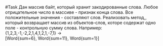 #Task
Дан массив байт, который хранит закодированные слова. Любое отрицательное число в массиве - признак конца слова. Все положительные значения - составляют слов. Реализовать метод,, который возвращает массив из объектов-слов, которе содержат одно поле - контрольную сумму слова.
Например:  
{1,2,3,-1,-2,2,1,4,1,2,1,-7,1} ->  
 [Word{sum=6}, Word{sum=11}, Word{sum=1}]  